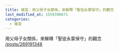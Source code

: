 ```yaml
---
title: 複習：用父母子女關係，來解釋「聖徒永蒙保守」的觀念
last_modified_at: 1559398671
categories:
  - 複習
---
```


<p>用父母子女關係，來解釋「聖徒永蒙保守」的觀念<br>
<a href="/posts/269191348" target="_blank">/posts/269191348</a></p>

<p>&nbsp;</p>


